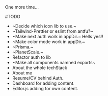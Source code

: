 One more time...

#TODO

- ~Decide which icon lib to use.~
- ~Tailwind-Prettier or eslint from antfu?~
- ~Make next auth work in appDir.~ Hells yes!!
- ~Make color mode work in appDir.~
- ~Prisma.~
- ~PlanetScale.~
- Refactor auth to lib
- ~Make all components namned exports~
- About the whole techStack
- About me
- Resume/CV behind Auth.
- Dashboard for adding content.
- Editor.js adding for own content.
